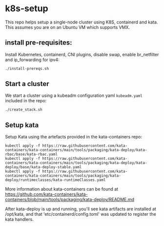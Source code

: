 # k8s-setup
 
This repo helps setup a single-node cluster using K8S, containerd and kata.  
This assumes you are on an Ubuntu VM which supports VMX.

## install pre-requisites: 
 
Install Kubernetes, containerd, CNI plugins, disable swap, enable br_netfilter and ip_forwarding for ipv4: 
```bash  
./install-prereqs.sh 
``` 
 
## Start a cluster 
 
We start a cluster using a  kubeadm configuration yaml `kubeadm.yaml` included in the repo: 
```bash 
./create_stack.sh 
``` 
 
## Setup kata

Setup Kata using the artefacts provided in the kata-containers repo:
```
kubectl apply -f https://raw.githubusercontent.com/kata-containers/kata-containers/main/tools/packaging/kata-deploy/kata-rbac/base/kata-rbac.yaml
kubectl apply -f https://raw.githubusercontent.com/kata-containers/kata-containers/main/tools/packaging/kata-deploy/kata-deploy/base/kata-deploy-stable.yaml
kubectl apply -f https://raw.githubusercontent.com/kata-containers/kata-containers/main/tools/packaging/kata-deploy/runtimeclasses/kata-runtimeClasses.yaml
```

More information about kata-containers can be found at https://github.com/kata-containers/kata-containers/blob/main/tools/packaging/kata-deploy/README.md 

After kata-deploy is up and running, you'll see kata artifacts are installed at /opt/kata, and that 'etc/containerd/config.toml' was updated to register the kata handlers.


